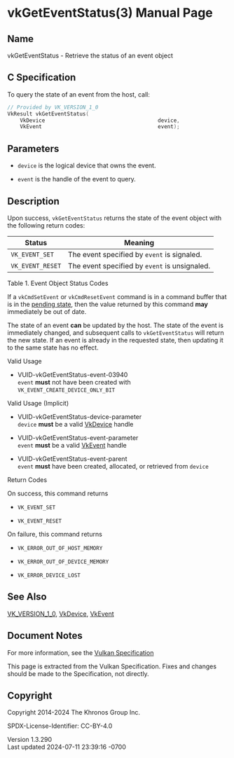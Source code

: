 # vkGetEventStatus(3) Manual Page

## Name

vkGetEventStatus - Retrieve the status of an event object



## <a href="#_c_specification" class="anchor"></a>C Specification

To query the state of an event from the host, call:

``` c
// Provided by VK_VERSION_1_0
VkResult vkGetEventStatus(
    VkDevice                                    device,
    VkEvent                                     event);
```

## <a href="#_parameters" class="anchor"></a>Parameters

- `device` is the logical device that owns the event.

- `event` is the handle of the event to query.

## <a href="#_description" class="anchor"></a>Description

Upon success, `vkGetEventStatus` returns the state of the event object
with the following return codes:

| Status           | Meaning                                       |
|------------------|-----------------------------------------------|
| `VK_EVENT_SET`   | The event specified by `event` is signaled.   |
| `VK_EVENT_RESET` | The event specified by `event` is unsignaled. |

Table 1. Event Object Status Codes

If a `vkCmdSetEvent` or `vkCmdResetEvent` command is in a command buffer
that is in the <a
href="https://registry.khronos.org/vulkan/specs/1.3-extensions/html/vkspec.html#commandbuffers-lifecycle"
target="_blank" rel="noopener">pending state</a>, then the value
returned by this command **may** immediately be out of date.

The state of an event **can** be updated by the host. The state of the
event is immediately changed, and subsequent calls to `vkGetEventStatus`
will return the new state. If an event is already in the requested
state, then updating it to the same state has no effect.

Valid Usage

- <a href="#VUID-vkGetEventStatus-event-03940"
  id="VUID-vkGetEventStatus-event-03940"></a>
  VUID-vkGetEventStatus-event-03940  
  `event` **must** not have been created with
  `VK_EVENT_CREATE_DEVICE_ONLY_BIT`

Valid Usage (Implicit)

- <a href="#VUID-vkGetEventStatus-device-parameter"
  id="VUID-vkGetEventStatus-device-parameter"></a>
  VUID-vkGetEventStatus-device-parameter  
  `device` **must** be a valid [VkDevice](https://registry.khronos.org/vulkan/specs/1.3-extensions/man/html/VkDevice.html) handle

- <a href="#VUID-vkGetEventStatus-event-parameter"
  id="VUID-vkGetEventStatus-event-parameter"></a>
  VUID-vkGetEventStatus-event-parameter  
  `event` **must** be a valid [VkEvent](https://registry.khronos.org/vulkan/specs/1.3-extensions/man/html/VkEvent.html) handle

- <a href="#VUID-vkGetEventStatus-event-parent"
  id="VUID-vkGetEventStatus-event-parent"></a>
  VUID-vkGetEventStatus-event-parent  
  `event` **must** have been created, allocated, or retrieved from
  `device`

Return Codes

On success, this command returns  
- `VK_EVENT_SET`

- `VK_EVENT_RESET`

On failure, this command returns  
- `VK_ERROR_OUT_OF_HOST_MEMORY`

- `VK_ERROR_OUT_OF_DEVICE_MEMORY`

- `VK_ERROR_DEVICE_LOST`

## <a href="#_see_also" class="anchor"></a>See Also

[VK_VERSION_1_0](https://registry.khronos.org/vulkan/specs/1.3-extensions/man/html/VK_VERSION_1_0.html), [VkDevice](https://registry.khronos.org/vulkan/specs/1.3-extensions/man/html/VkDevice.html),
[VkEvent](https://registry.khronos.org/vulkan/specs/1.3-extensions/man/html/VkEvent.html)

## <a href="#_document_notes" class="anchor"></a>Document Notes

For more information, see the <a
href="https://registry.khronos.org/vulkan/specs/1.3-extensions/html/vkspec.html#vkGetEventStatus"
target="_blank" rel="noopener">Vulkan Specification</a>

This page is extracted from the Vulkan Specification. Fixes and changes
should be made to the Specification, not directly.

## <a href="#_copyright" class="anchor"></a>Copyright

Copyright 2014-2024 The Khronos Group Inc.

SPDX-License-Identifier: CC-BY-4.0

Version 1.3.290  
Last updated 2024-07-11 23:39:16 -0700

